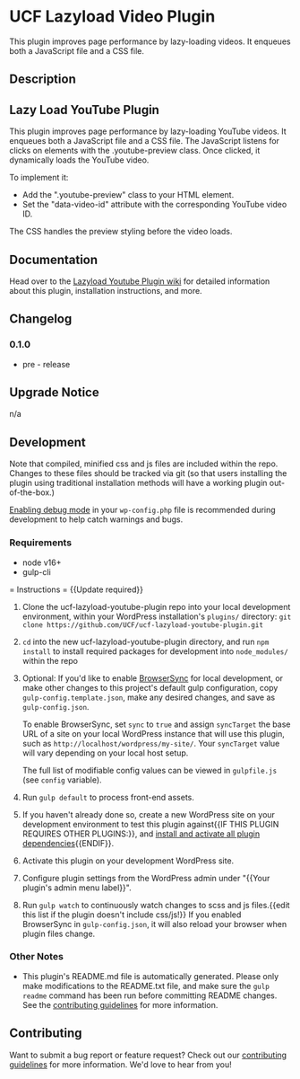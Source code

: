 # UCF Lazyload Video Plugin #

This plugin improves page performance by lazy-loading videos. It enqueues both a JavaScript file and a CSS file.

## Description ##

## Lazy Load YouTube Plugin

This plugin improves page performance by lazy-loading YouTube videos. It enqueues both a JavaScript file and a CSS file. The JavaScript listens for clicks on elements with the .youtube-preview class. Once clicked, it dynamically loads the YouTube video.

To implement it:

- Add the ".youtube-preview" class to your HTML element.
- Set the "data-video-id" attribute with the corresponding YouTube video ID.

The CSS handles the preview styling before the video loads.


## Documentation ##

Head over to the [Lazyload Youtube Plugin wiki](https://github.com/UCF/My-Project}}/wiki) for detailed information about this plugin, installation instructions, and more.


## Changelog ##

### 0.1.0 ###
* pre - release


## Upgrade Notice ##

n/a


## Development ##

Note that compiled, minified css and js files are included within the repo.  Changes to these files should be tracked via git (so that users installing the plugin using traditional installation methods will have a working plugin out-of-the-box.)

[Enabling debug mode](https://codex.wordpress.org/Debugging_in_WordPress) in your `wp-config.php` file is recommended during development to help catch warnings and bugs.

### Requirements ###
* node v16+
* gulp-cli

= Instructions = {{Update required}}
1. Clone the ucf-lazyload-youtube-plugin repo into your local development environment, within your WordPress installation's `plugins/` directory: `git clone https://github.com/UCF/ucf-lazyload-youtube-plugin.git`
2. `cd` into the new ucf-lazyload-youtube-plugin directory, and run `npm install` to install required packages for development into `node_modules/` within the repo
3. Optional: If you'd like to enable [BrowserSync](https://browsersync.io) for local development, or make other changes to this project's default gulp configuration, copy `gulp-config.template.json`, make any desired changes, and save as `gulp-config.json`.

    To enable BrowserSync, set `sync` to `true` and assign `syncTarget` the base URL of a site on your local WordPress instance that will use this plugin, such as `http://localhost/wordpress/my-site/`.  Your `syncTarget` value will vary depending on your local host setup.

    The full list of modifiable config values can be viewed in `gulpfile.js` (see `config` variable).
3. Run `gulp default` to process front-end assets.
4. If you haven't already done so, create a new WordPress site on your development environment to test this plugin against{{IF THIS PLUGIN REQUIRES OTHER PLUGINS:}}, and [install and activate all plugin dependencies](https://github.com/UCF/ucf-lazyload-youtube-plugin/wiki/Installation#installation-requirements){{ENDIF}}.
5. Activate this plugin on your development WordPress site.
6. Configure plugin settings from the WordPress admin under "{{Your plugin's admin menu label}}".
7. Run `gulp watch` to continuously watch changes to scss and js files.{{edit this list if the plugin doesn't include css/js!}}  If you enabled BrowserSync in `gulp-config.json`, it will also reload your browser when plugin files change.

### Other Notes ###
* This plugin's README.md file is automatically generated. Please only make modifications to the README.txt file, and make sure the `gulp readme` command has been run before committing README changes.  See the [contributing guidelines](https://github.com/UCF/ucf-lazyload-youtube-plugin/blob/master/CONTRIBUTING.md) for more information.


## Contributing ##

Want to submit a bug report or feature request?  Check out our [contributing guidelines](https://github.com/UCF/ucf-lazyload-youtube-plugin/blob/master/CONTRIBUTING.md) for more information.  We'd love to hear from you!
